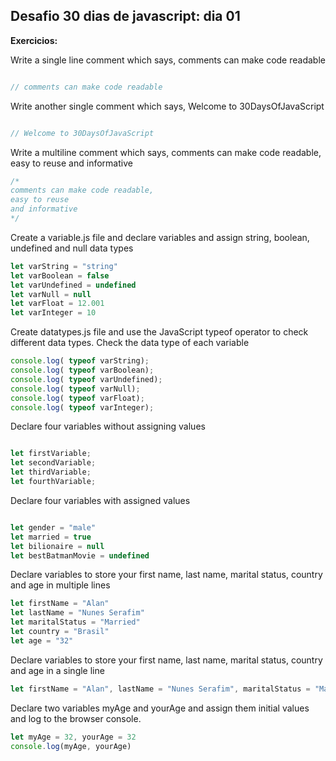 ## Desafio 30 dias de javascript: dia 01

**Exercicios:**

Write a single line comment which says, comments can make code readable

```javascript

// comments can make code readable


```

Write another single comment which says, Welcome to 30DaysOfJavaScript

```javascript

// Welcome to 30DaysOfJavaScript

```

Write a multiline comment which says, comments can make code readable, easy to reuse and informative

```javascript
/*
comments can make code readable, 
easy to reuse 
and informative
*/

```

Create a variable.js file and declare variables and assign string, boolean, undefined and null data types

```javascript
let varString = "string"
let varBoolean = false
let varUndefined = undefined
let varNull = null
let varFloat = 12.001
let varInteger = 10

```

Create datatypes.js file and use the JavaScript typeof operator to check different data types. Check the data type of each variable

```javascript
console.log( typeof varString);
console.log( typeof varBoolean);
console.log( typeof varUndefined);
console.log( typeof varNull);
console.log( typeof varFloat);
console.log( typeof varInteger);

```

Declare four variables without assigning values

```javascript

let firstVariable;
let secondVariable;
let thirdVariable;
let fourthVariable;

```

Declare four variables with assigned values

```javascript

let gender = "male"
let married = true
let bilionaire = null
let bestBatmanMovie = undefined

```

Declare variables to store your first name, last name, marital status, country and age in multiple lines

```javascript
let firstName = "Alan"
let lastName = "Nunes Serafim"
let maritalStatus = "Married"
let country = "Brasil"
let age = "32"
```

Declare variables to store your first name, last name, marital status, country and age in a single line

```javascript
let firstName = "Alan", lastName = "Nunes Serafim", maritalStatus = "Married", country = "Brasil", age = "32"

```

Declare two variables myAge and yourAge and assign them initial values and log to the browser console.

```javascript
let myAge = 32, yourAge = 32
console.log(myAge, yourAge)

```
